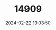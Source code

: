 ---
title: "14909"
category: "Novumbra hubbsi"
draft: false
date: 2024-02-22 13:03:50
languages:
  English: ["Olympic Mudminnow"]
---